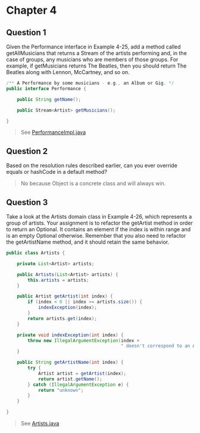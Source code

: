 # Chapter 4

## Question 1
Given the Performance interface in Example 4-25, add a method called getAllMusicians that returns a Stream of the artists performing and, in the case of groups, any musicians who are members of those groups. For example, if getMusicians returns The Beatles, then you should return The Beatles along with Lennon, McCartney, and so on.

```java
/** A Performance by some musicians - e.g., an Album or Gig. */
public interface Performance {

    public String getName();

    public Stream<Artist> getMusicians();

}
```

>See [PerformanceImpl.java](../java/com/lambdaherding/edi/mssw/ch04/PerformanceImpl.java)

## Question 2

Based on the resolution rules described earlier, can you ever override equals or hashCode in a default method?

> No because Object is a concrete class and will always win.

## Question 3

Take a look at the Artists domain class in Example 4-26, which represents a group of artists. Your assignment is to refactor the getArtist method in order to return an Optional<Artist>. It contains an element if the index is within range and is an empty Optional otherwise. Remember that you also need to refactor the getArtistName method, and it should retain the same behavior.

```java
public class Artists {

    private List<Artist> artists;

    public Artists(List<Artist> artists) {
        this.artists = artists;
    }

    public Artist getArtist(int index) {
        if (index < 0 || index >= artists.size()) {
            indexException(index);
        }
        return artists.get(index);
    }

    private void indexException(int index) {
        throw new IllegalArgumentException(index +
                                           " doesn't correspond to an Artist");
    }

    public String getArtistName(int index) {
        try {
            Artist artist = getArtist(index);
            return artist.getName();
        } catch (IllegalArgumentException e) {
            return "unknown";
        }
    }

}
```

>See [Artists.java](../java/com/lambdaherding/edi/mssw/ch04/Artists.java)
